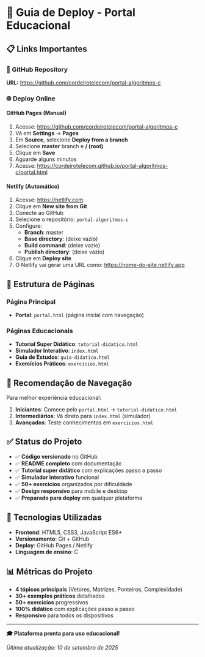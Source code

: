 # 🚀 Guia de Deploy - Portal Educacional

## 📋 Links Importantes

### 🐙 GitHub Repository
**URL:** https://github.com/cordeirotelecom/portal-algoritmos-c

### 🌐 Deploy Online

#### GitHub Pages (Manual)
1. Acesse: https://github.com/cordeirotelecom/portal-algoritmos-c
2. Vá em **Settings** → **Pages**
3. Em **Source**, selecione **Deploy from a branch**
4. Selecione **master** branch e **/ (root)**
5. Clique em **Save**
6. Aguarde alguns minutos
7. Acesse: https://cordeirotelecom.github.io/portal-algoritmos-c/portal.html

#### Netlify (Automático)
1. Acesse: https://netlify.com
2. Clique em **New site from Git**
3. Conecte ao GitHub
4. Selecione o repositório: `portal-algoritmos-c`
5. Configure:
   - **Branch**: master
   - **Base directory**: (deixe vazio)
   - **Build command**: (deixe vazio)
   - **Publish directory**: (deixe vazio)
6. Clique em **Deploy site**
7. O Netlify vai gerar uma URL como: https://nome-do-site.netlify.app

## 📁 Estrutura de Páginas

### Página Principal
- **Portal**: `portal.html` (página inicial com navegação)

### Páginas Educacionais
- **Tutorial Super Didático**: `tutorial-didatico.html`
- **Simulador Interativo**: `index.html`
- **Guia de Estudos**: `guia-didatico.html`
- **Exercícios Práticos**: `exercicios.html`

## 🎯 Recomendação de Navegação

Para melhor experiência educacional:

1. **Iniciantes**: Comece pelo `portal.html` → `tutorial-didatico.html`
2. **Intermediários**: Vá direto para `index.html` (simulador)
3. **Avançados**: Teste conhecimentos em `exercicios.html`

## ✅ Status do Projeto

- ✅ **Código versionado** no GitHub
- ✅ **README completo** com documentação
- ✅ **Tutorial super didático** com explicações passo a passo
- ✅ **Simulador interativo** funcional
- ✅ **50+ exercícios** organizados por dificuldade
- ✅ **Design responsivo** para mobile e desktop
- ✅ **Preparado para deploy** em qualquer plataforma

## 🔧 Tecnologias Utilizadas

- **Frontend**: HTML5, CSS3, JavaScript ES6+
- **Versionamento**: Git + GitHub
- **Deploy**: GitHub Pages / Netlify
- **Linguagem de ensino**: C

## 📊 Métricas do Projeto

- **4 tópicos principais** (Vetores, Matrizes, Ponteiros, Complexidade)
- **30+ exemplos práticos** detalhados
- **50+ exercícios** progressivos
- **100% didático** com explicações passo a passo
- **Responsivo** para todos os dispositivos

---

**🎓 Plataforma pronta para uso educacional!**

*Última atualização: 10 de setembro de 2025*
